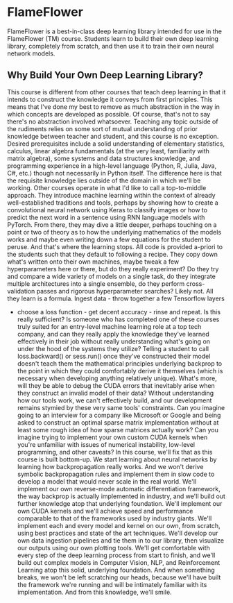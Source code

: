 # FlameFlower

FlameFlower is a best-in-class deep learning library intended 
for use in the FlameFlower (TM) course. Students learn to build
their own deep learning library, completely from scratch, and
then use it to train their own neural network models.

## Why Build Your Own Deep Learning Library?

This course is different from other courses that teach deep
learning in that it intends to construct the knowledge it
conveys from first principles. This means that I've done my best
to remove as much abstraction in the way in which concepts are
developed as possible. Of course, that's not to say there's no
abstraction involved whatsoever. Teaching any topic outside of
the rudiments relies on some sort of mutual understanding of
prior knowledge between teacher and student, and this course is
no exception. Desired prerequisites include a solid 
understanding of elementary statistics, calculus, linear algebra
fundamentals (at the very least, familiarity with matrix 
algebra), some systems and data structures knowledge, and 
programming experience in a high-level language (Python, R, 
Julia, Java, C#, etc.) though not necessarily in Python itself. 
The difference here is that the requisite knowledge lies outside
of the domain in which we'll be working. Other courses operate 
in what I'd like to call a top-to-middle approach. They 
introduce machine learning within the context of already 
well-established traditions and tools, perhaps by showing how to
create a convolutional neural network using Keras to classify 
images or how to predict the next word in a sentence using RNN 
language models with PyTorch. From there, they may dive a little
deeper, perhaps touching on a point or two of theory as to how 
the underlying mathematics of the models works and maybe even 
writing down a few equations for the student to peruse. And 
that's where the learning stops. All code is provided a-priori
to the students such that they default to following a recipe. 
They copy down what's written onto their own machines, maybe 
tweak a few hyperparameters here or there, but do they really
experiment? Do they try and compare a wide variety of models on
a single task, do they integrate multiple architectures into a 
single ensemble, do they perform cross-validation passes and 
rigorous hyperparameter searches? Likely not. All they learn is 
a formula. Ingest data - throw together a few Tensorflow layers 
- choose a loss function - get decent accuracy - rinse and 
repeat. Is this really sufficient? Is someone who has completed
one of these courses truly suited for an entry-level machine learning role at a top tech company, and can they really apply 
the knowledge they've learned effectively in their job without 
really understanding what's going on under the hood of the 
systems they utilize? Telling a student to call loss.backward() 
or sess.run() once they've constructed their model doesn't teach them the mathematical principles underlying backprop to the 
point in which they could comfortably derive it themselves (which is necessary when developing anything relatively unique). 
What's more, will they be able to debug the CUDA errors that 
inevitably arise when they construct an invalid model of their 
data? Without understanding how our tools work, we can't 
effectively build, and our development remains stymied by these 
very same tools' constraints. Can you imagine going to an 
interview for a company like Microsoft or Google and being asked 
to construct an optimal sparse matrix implementation without at 
least some rough idea of how sparse matrices actually work? Can 
you imagine trying to implement your own custom CUDA kernels 
when you're unfamiliar with issues of numerical instability, 
low-level programming, and other caveats? In this course, we'll 
fix that as this course is built bottom-up. We start learning 
about neural networks by learning how backpropagation really 
works. And we won't derive symbolic backpropagation rules and 
implement them in slow code to develop a model that would never 
scale in the real world. We'll implement our own reverse-mode 
automatic differentiation framework, the way backprop is 
actually implemented in industry, and we'll build out further 
knowledge atop that underlying foundation. We'll implement our 
own CUDA kernels and we'll achieve speed and performance 
comparable to that of the frameworks used by industry giants. 
We'll implement each and every model and kernel on our own, from 
scratch, using best practices and state of the art techniques. 
We'll develop our own data ingestion pipelines and tie them in 
to our library, then visualize our outputs using our own 
plotting tools. We'll get comfortable with every step of the 
deep learning process from start to finish, and we'll build out 
complex models in Computer Vision, NLP, and Reinforcement 
Learning atop this solid, underlying foundation. And when 
something breaks, we won't be left scratching our heads, because 
we'll have built the framework we're running and will be 
intimately familiar with its implementation. And from this 
knowledge, we'll smile.
